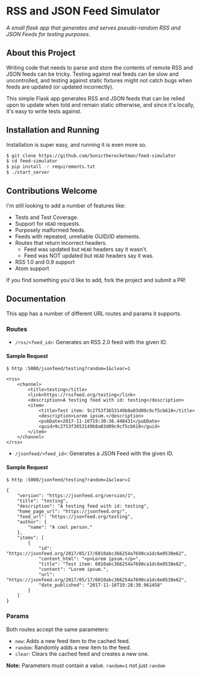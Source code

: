 # RSS and JSON Feed Simulator

*A small flask app that generates and serves pseudo-random RSS and JSON Feeds for testing purposes.*


## About this Project

Writing code that needs to parse and store the contents of remote RSS and JSON feeds can be tricky. Testing against real feeds can be slow and uncontrolled, and testing against static fixtures might not catch bugs when feeds are updated (or updated incorrectly).

This simple Flask app generates RSS and JSON feeds that can be relied upon to update when told and remain static otherwise, and since it's locally, it's easy to write tests against.


## Installation and Running

Installation is super easy, and running it is even more so.


```bash
$ git clone https://github.com/Sonictherocketman/feed-simulator
$ cd feed-simulator
$ pip install -r requirements.txt
$ ./start_server
```


## Contributions Welcome

I'm still looking to add a number of features like:

- Tests and Test Coverage.
- Support for `HEAD` requests.
- Purposely malformed feeds.
- Feeds with repeated, unreliable GUID/ID elements.
- Routes that return incorrect headers.
    - Feed was updated but `HEAD` headers say it wasn't.
    - Feed was NOT updated but `HEAD` headers say it was.
- RSS 1.0 and 0.9 support
- Atom support

If you find something you'd like to add, fork the project and submit a PR!


## Documentation

This app has a number of different URL routes and params it supports.


### Routes

- `/rss/<feed_id>`: Generates an RSS 2.0 feed with the given ID.

#### Sample Request

```
$ http :5000/jsonfeed/testing?random=1&clear=1

<rss>
    <channel>
        <title>testing</title>
        <link>https://rssfeed.org/testing</link>
        <description>A testing feed with id: testing</description>
        <item>
            <title>Test item: 9c2753f3653149b8a03d09c9cf5cb610</title>
            <description>Lorem ipsum.</description>
            <pubDate>2017-11-16T19:30:36.448431</pubDate>
            <guid>9c2753f3653149b8a03d09c9cf5cb610</guid>
        </item>
    </channel>
</rss>
```


- `/jsonfeed/<feed_id>`: Generates a JSON Feed with the given ID.

#### Sample Request

```
$ http :5000/jsonfeed/testing?random=1&clear=1

{
    "version": "https://jsonfeed.org/version/1",
    "title": "testing",
    "description": "A testing feed with id: testing",
    "home_page_url": "https://jsonfeed.org/",
    "feed_url": "https://jsonfeed.org/testing",
    "author": {
        "name": "A cool person."
    },
    "items": [
        {
            "id": "https://jsonfeed.org/2017/05/17/6010abc366254a7690ca1dc6e0538e62",
            "content_html": "<p>Lorem ipsum.</p>",
            "title": "Test item: 6010abc366254a7690ca1dc6e0538e62",
            "content": "Lorem ipsum.",
            "url": "https://jsonfeed.org/2017/05/17/6010abc366254a7690ca1dc6e0538e62",
            "date_published": "2017-11-16T19:28:30.961458"
        }
    ]
}
```


### Params

Both routes accept the same parameters:

- `new`: Adds a new feed item to the cached feed.
- `random`: Randomly adds a new item to the feed.
- `clear`: Clears the cached feed and creates a new one.

**Note:** Parameters must contain a value. `random=1` not just `random`

